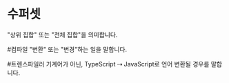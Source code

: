 # 수퍼셋
"상위 집합" 또는 "전체 집합"을 의미합니다.

#컴파일
"변환" 또는 "변경"하는 일을 말합니다.

#트렌스파일러
기계어가 아닌, TypeScript ⇢ JavaScript로 언어 변환될 경우를 말합니다.